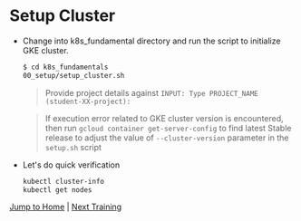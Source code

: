 # Setup Cluster

* Change into k8s_fundamental directory and run the script to initialize GKE cluster.
  
  ```bash
  $ cd k8s_fundamentals
  00_setup/setup_cluster.sh
  ```
  >Provide project details against  `INPUT: Type PROJECT_NAME (student-XX-project):`

  >If execution error related to GKE cluster version is encountered, then run `gcloud container get-server-config` to find latest Stable release to adjust the value of `--cluster-version` parameter in the `setup.sh` script
 
* Let's do quick verification
  ```bash
  kubectl cluster-info
  kubectl get nodes
  ```

[Jump to Home](../README.md) | [Next Training](../01_hello-k8s/README.md)
